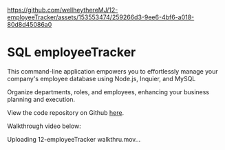 
https://github.com/wellheythereMJ/12-employeeTracker/assets/153553474/259266d3-9ee6-4bf6-a018-80d8d45086a0
# SQL employeeTracker

This command-line application empowers you to effortlessly manage your company's employee database using Node.js, Inquier, and MySQL

Organize departments, roles, and employees, enhancing your business planning and execution.

View the code repository on Github [here](https://github.com/wellheythereMJ/12-employeeTracker).

Walkthrough video below:

Uploading 12-employeeTracker walkthru.mov…
